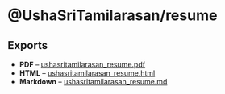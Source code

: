 # @UshaSriTamilarasan/resume
>
## Exports
- **PDF** &ndash; [ushasritamilarasan_resume.pdf](export/ushasri_tamilarasan_resume.pdf)
- **HTML** &ndash; [ushasritamilarasan_resume.html](export/ushasri_tamilarasan_resume.html)
- **Markdown** &ndash; [ushasritamilarasan_resume.md](export/ushasri_tamilarasan_resume.md)
